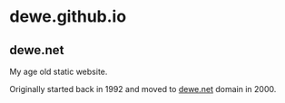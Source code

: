 # dewe.github.io

## dewe.net
My age old static website.

Originally started back in 1992 and moved to [dewe.net](http://www.dewe.net) domain in 2000.

